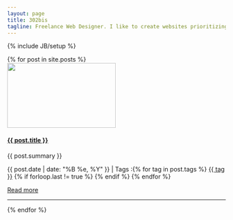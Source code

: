 ```yaml
---
layout: page
title: 302bis
tagline: Freelance Web Designer. I like to create websites prioritizing usability and minimalism.
---
```

{% include JB/setup %}

<div class="posts">
  {% for post in site.posts %}

<div class="">
  <div class="">    
    <div class="row">
      <div class="col-lg-4">
        <a href="{{ post.url }}" >
            <img border="0" width="250" height="150" src="/img/posts/{{ post.image }}" alt="">
        </a>
      </div>
      <div class="col-lg-8 ">
                <h4><strong><a href="{{ post.url }}">{{ post.title }}</a></strong></h4>      
        <p>
          {{ post.summary }}
        </p>
                <p> {{ post.date | date: "%B %e, %Y" }}<a href="http://erjjones.github.com{{ post.url }}#disqus_thread" data-disqus-identifier="{{ post.url }}"></a>     
                  | Tags :{% for tag in post.tags %} <a href="/tags/{{ tag }}" rel="tooltip" title="View posts tagged with &quot;{{ tag }}&quot;"><span class="label label-info">{{ tag }}</span></a>  {% if forloop.last != true %} {% endif %} {% endfor %}                            
        </p>
        <p><a href="{{ post.url }}">Read more</a></p>
      </div>
    </div>    
        <hr>
  </div>
</div>
  {% endfor %}
</div>
